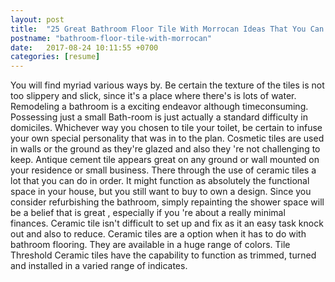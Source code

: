 ```yaml
---
layout: post
title:  "25 Great Bathroom Floor Tile With Morrocan Ideas That You Can Share With Your Friends"
postname: "bathroom-floor-tile-with-morrocan"
date:   2017-08-24 10:11:55 +0700
categories: [resume]
---
```

You will find myriad various ways by. Be certain the texture of the tiles is not too slippery and slick, since it's a place where there's is lots of water. Remodeling a bathroom is a exciting endeavor although timeconsuming. Possessing just a small Bath-room is just actually a standard difficulty in domiciles. Whichever way you chosen to tile your toilet, be certain to infuse your own special personality that was in to the plan. Cosmetic tiles are used in walls or the ground as they're glazed and also they 're not challenging to keep. Antique cement tile appears great on any ground or wall mounted on your residence or small business. There through the use of ceramic tiles a lot that you can do in order. It might function as absolutely the functional space in your house, but you still want to buy to own a design. Since you consider refurbishing the bathroom, simply repainting the shower space will be a belief that is great , especially if you 're about a really minimal finances. Ceramic tile isn't difficult to set up and fix as it an easy task knock out and also to reduce. Ceramic tiles are a option when it has to do with bathroom flooring. They are available in a huge range of colors. Tile Threshold Ceramic tiles have the capability to function as trimmed, turned and installed in a varied range of indicates.
